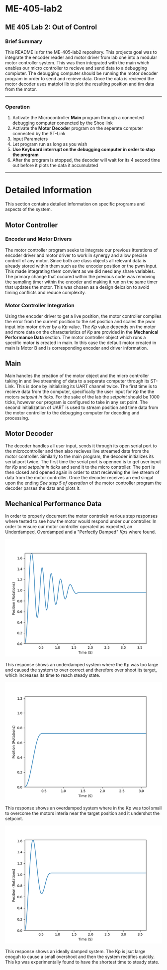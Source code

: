 # ME-405-lab2
## ME 405 Lab 2: Out of Control

### Brief Summary
This README is for the ME-405-lab2 repository. This projects goal was to integrate the encoder reader and motor driver from lab one into a modular motor controller system. This was then integrated with the main which enables our micro controller to recieve and send data to a debugging compiuter. The debugging computer should be running the motor decoder program in order to send and recieve data. Once the data is recieved the motor decoder uses matplot lib to plot the resulting position and tim data from the motor.

---



### Operation

1. Activate the Microcontroller **Main** program through a connected debugging computer conencted by the Shoe link
2. Activate the **Motor Decoder** program on the seperate computer connected by the ST-Link
3. Input Parameters
4. Let program run as long as you wish
5. **Use Keyboard interrupt on the debugging computer in order to stop the program**
6. After the program is stopped, the decoder will wait for its 4 second time out before it plots the data it accumulated

---

# Detailed Information
This section contains detailed information on specific programs and aspects of the system.
## Motor Controller

### Encoder and Motor Drivers
The motor controller program seeks to integrate our previous itterations of encoder driver and motor driver to work in synergy and allow precise controll of any motor. Since both are class objects all relevant data is already stored within them such as the encoder position or the pwm input. This made integrating them convient as we did need any share variables. The primary change that occured within the previous code was removing the sampling timer within the encoder and making it run on the same timer that updates the motor. This was chosen as a design deicsion to avoid timing conflicts and reduce complexity.

### Motor Controller Integration
Using the encoder driver to get a live position, the motor controller compiles the error from the current position to the set position and scales the pwm input into motor driver by a *Kp* value. The *Kp* value depends on the motor and more data on the characteristics of *Kp* are provided in the **Mechanical Performance Data** section. The motor controller object which runs a specific motor is created in main. In this case the default motor created in main is Motor B and is corresponding encoder and driver information. 

## Main 
Main handles the creation of the motor object and the micro controller taking in and live streaming of data to a seperate computer through its ST-Link. This is done by initializing its UART channel twice. The first time is to recieve data from the computer, specifically the user input for *Kp*  the the motors *setpoint in ticks*. For the sake of the lab the *setpoint* should be 1000 ticks, however our program is configured to take in any set point.  The second initialization of UART is used to stream position and time data from the motor controller to the debugging computer for decoding and processing.

## Motor Decoder
The decoder handles all user input, sends it through its open serial port to the microcontroller and then also recieves live streamed data from the motor controller. Similarly to the main program, the decoder initializes its serial port twice. The first time the serial port is openned is to get user input for *Kp* and *setpoint in ticks* and send it to the micro controller. The port is then closed and opened again in order to start recieveing the live stream of data from the motor controller. Once the decoder receives an end singal upon the ending *See step 5 of operation* of the motor controller program the decoder parses the data and plots it.

## Mechanical Performance Data 
In order to properly document the motor controlelr various step responses where tested to see how the motor would respond under our controller. In order to ensure our motor controller operated as expected, an Underdamped, Overdamped and a "Perfectly Damped" *Kp*s where found.

![Underdamped](underdampedkp0.175.png)

This response shows an underdamped system where the Kp was too large and caused the system to over correct and therefore over shoot its target, which increases its time to reach steady state.

![Overdamped](overdampedkp0.017.png)

This response shows an overdamped system where in the Kp was tool small to overcome the motors interia near the target position and it undershot the setpoint.

![Perfectly Damped](kp0.06case2.png)

This response shows an ideally damped system. The Kp is jsut large enoguh to cause a small overshoot and then the system rectifies quickly. This kp was experimentally found to have the shortest time to steady state.
